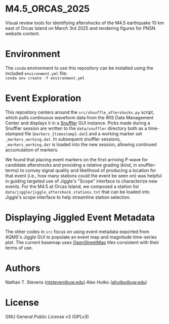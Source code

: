 # M4.5_ORCAS_2025  
Visual review tools for identifying aftershocks of the M4.5 earthquake 10 km east of Orcas Island on March 3rd 2025
and rendering figures for PNSN website content.  

# Environment
The `conda` environment to use this repository can be installed using the included `environment.yml` file:  
```conda env create -f environment.yml```

# Event Exploration  
This repository centers around the `src/shnuffle_aftershocks.py` script, which pulls continuous
waveform data from the IRIS Data Management Center and displays it in a [Snuffler](https://pyrocko.org/docs/current/apps/snuffler/tutorial.html)
GUI instance. Picks made during a Snuffler session are written to the `data/snuffler` directory both
as a time-stamped file (`markers_{timestamp}.dat`) and a working marker set `_markers_working.dat`.
In subsequent snuffler sessions, `_markers_working.dat` is loaded into the new session, allowing
continued accumulation of markers.  

We found that placing event markers on the first-arriving P-wave for candidate aftershocks and providing
a relative grading (kind, in snuffler-terms) to convey signal quality and likelihood of producing a location
for that event (i.e., how many stations could the event be seen on) was helpful in guiding targeted use
of Jiggle's "Scope" interface to characterize new events. For the M4.5 at Orcas Island, we composed a
station list `data/jiggle/jiggle_aftershock_stations.txt` that can be loaded into Jiggle's scope interface
to help streamline station selection.

# Displaying Jiggled Event Metadata  
The other codes in `src` focus on using event metadata exported from AQMS's Jiggle GUI
to populate an event map and magnitude time-series plot. The current basemap
uses [OpenStreetMap](https://www.openstreetmap.org/#map=5/38.01/-95.84) tiles consistent
with their terms of use.

# Authors
Nathan T. Stevens (ntsteven@uw.edu)
Alex Hutko (ahutko@uw.edu)

# License
GNU General Public License v3 (GPLv3)